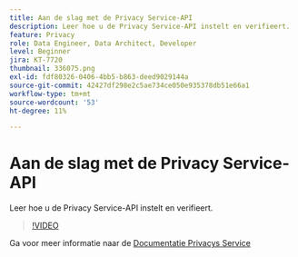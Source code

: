 ```yaml
---
title: Aan de slag met de Privacy Service-API
description: Leer hoe u de Privacy Service-API instelt en verifieert.
feature: Privacy
role: Data Engineer, Data Architect, Developer
level: Beginner
jira: KT-7720
thumbnail: 336075.png
exl-id: fdf80326-0406-4bb5-b863-deed9029144a
source-git-commit: 42427df298e2c5ae734ce050e935378db51e66a1
workflow-type: tm+mt
source-wordcount: '53'
ht-degree: 11%

---
```


# Aan de slag met de Privacy Service-API

Leer hoe u de Privacy Service-API instelt en verifieert.

>[!VIDEO](https://video.tv.adobe.com/v/336075?quality=12&learn=on)

Ga voor meer informatie naar de [Documentatie Privacys Service](https://experienceleague.adobe.com/docs/experience-platform/privacy/home.html?lang=nl)
